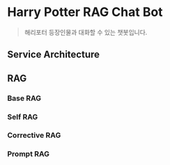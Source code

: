 # Harry Potter RAG Chat Bot
> 해리포터 등장인물과 대화할 수 있는 챗봇입니다.
## Service Architecture

## RAG
### Base RAG

### Self RAG

### Corrective RAG

### Prompt RAG